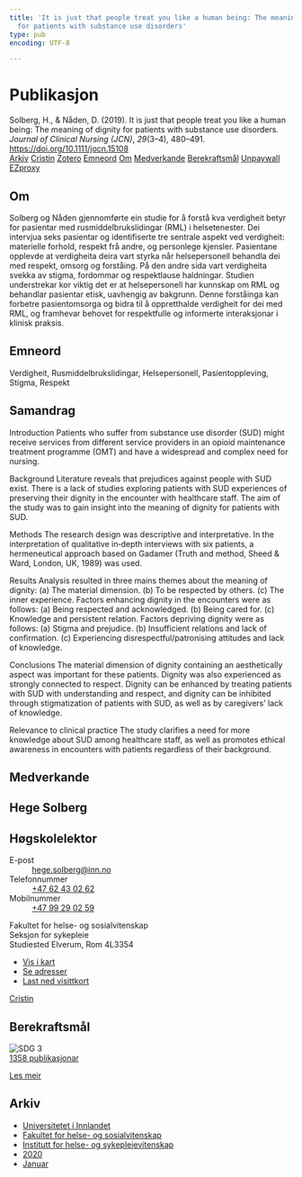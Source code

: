 ```yaml
---
title: 'It is just that people treat you like a human being: The meaning of dignity
  for patients with substance use disorders'
type: pub
encoding: UTF-8

---
```

<h1>Publikasjon</h1>
<article id="csl-bib-container-3II9JHEZ" class="csl-bib-container">
  <div class="csl-bib-body"> <div class="csl-entry">Solberg, H., &#38; Nåden, D. (2019). It is just that people treat you like a human being: The meaning of dignity for patients with substance use disorders. <i>Journal of Clinical Nursing (JCN)</i>, <i>29</i>(3–4), 480–491. <a href="https://doi.org/10.1111/jocn.15108">https://doi.org/10.1111/jocn.15108</a></div> </div>
  <div class="csl-bib-buttons">
    <a href="#taxonomy-article-3II9JHEZ" alt="archive" class="csl-bib-button">Arkiv</a>
    <a href="https://app.cristin.no/results/show.jsf?id=1788088" alt="Cristin" class="csl-bib-button">Cristin</a>
    <a href="http://zotero.org/groups/5881554/items/3II9JHEZ" alt="Zotero" class="csl-bib-button">Zotero</a>
    <a href="#keywords-article-3II9JHEZ" alt="keywords" class="csl-bib-button">Emneord</a>
    <a href="#about-article-3II9JHEZ" alt="about_pub" class="csl-bib-button">Om</a>
    <a href="#contributors-article-3II9JHEZ" alt="contributors" class="csl-bib-button">Medverkande</a>
    <a href="#sdg-article-3II9JHEZ" alt="sdg" class="csl-bib-button">Berekraftsmål</a>
    <a href="https://onlinelibrary.wiley.com/doi/pdfdirect/10.1111/jocn.15108" alt="Unpaywall" class="csl-bib-button">Unpaywall</a>
    <a href="https://onlinelibrary.wiley.com/doi/pdfdirect/10.1111/jocn.15108" alt="EZproxy" class="csl-bib-button">EZproxy</a>
  </div>
  <div id="csl-bib-meta-container-3II9JHEZ"></div>
</article>
<div id="csl-bib-meta-3II9JHEZ" class="csl-bib-meta">
  <article id="about-article-3II9JHEZ" class="about_pub-article">
    <h1>Om</h1>
    Solberg og Nåden gjennomførte ein studie for å forstå kva verdigheit betyr for pasientar med rusmiddelbrukslidingar (RML) i helsetenester. Dei intervjua seks pasientar og identifiserte tre sentrale aspekt ved verdigheit: materielle forhold, respekt frå andre, og personlege kjensler. Pasientane opplevde at verdigheita deira vart styrka når helsepersonell behandla dei med respekt, omsorg og forståing. På den andre sida vart verdigheita svekka av stigma, fordommar og respektlause haldningar. Studien understrekar kor viktig det er at helsepersonell har kunnskap om RML og behandlar pasientar etisk, uavhengig av bakgrunn. Denne forståinga kan forbetre pasientomsorga og bidra til å oppretthalde verdigheit for dei med RML, og framhevar behovet for respektfulle og informerte interaksjonar i klinisk praksis.
  </article>
  <article id="keywords-article-3II9JHEZ" class="keywords-article">
    <h1>Emneord</h1>
    Verdigheit, Rusmiddelbrukslidingar, Helsepersonell, Pasientoppleving, Stigma, Respekt
  </article>
  <article id="abstract-article-3II9JHEZ" class="abstract-article">
    <h1>Samandrag</h1>
    Introduction 
Patients who suffer from substance use disorder (SUD) might receive services from different service providers in an opioid maintenance treatment programme (OMT) and have a widespread and complex need for nursing. 
 
Background 
Literature reveals that prejudices against people with SUD exist. There is a lack of studies exploring patients with SUD experiences of preserving their dignity in the encounter with healthcare staff. The aim of the study was to gain insight into the meaning of dignity for patients with SUD. 
 
Methods 
The research design was descriptive and interpretative. In the interpretation of qualitative in‐depth interviews with six patients, a hermeneutical approach based on Gadamer (Truth and method, Sheed & Ward, London, UK, 1989) was used. 
 
Results 
Analysis resulted in three mains themes about the meaning of dignity: (a) The material dimension. (b) To be respected by others. (c) The inner experience. Factors enhancing dignity in the encounters were as follows: (a) Being respected and acknowledged. (b) Being cared for. (c) Knowledge and persistent relation. Factors depriving dignity were as follows: (a) Stigma and prejudice. (b) Insufficient relations and lack of confirmation. (c) Experiencing disrespectful/patronising attitudes and lack of knowledge. 
 
Conclusions 
The material dimension of dignity containing an aesthetically aspect was important for these patients. Dignity was also experienced as strongly connected to respect. Dignity can be enhanced by treating patients with SUD with understanding and respect, and dignity can be inhibited through stigmatization of patients with SUD, as well as by caregivers’ lack of knowledge. 
 
Relevance to clinical practice 
The study clarifies a need for more knowledge about SUD among healthcare staff, as well as promotes ethical awareness in encounters with patients regardless of their background.
  </article>
  <article id="contributors-article-3II9JHEZ" class="contributors-article">
    <h1>Medverkande</h1>
    <div class="personas"> <div class="vrtx-hinn-person-card"> <div class="photo"> <i class="lar la-user-circle missing-person"></i> </div> <div class="info"> <hgroup><h1>Hege Solberg</h1> <h2>Høgskolelektor</h2> </hgroup><dl> <dt>E-post</dt> <dd> <a href="mailto:hege.solberg@inn.no">hege.solberg@inn.no</a> </dd> <dt>Telefonnummer</dt> <dd><a href="tel:+4762430262"> +47 62 43 02 62 </a></dd> <dt>Mobilnummer</dt> <dd><a href="tel:+4799290259"> +47 99 29 02 59 </a></dd> </dl> <p> Fakultet for helse- og sosialvitenskap<br> Seksjon for sykepleie<br> Studiested Elverum, Rom 4L3354 </p> <ul class="vrtx-hinn-links"> <li><a href="https://www.google.com/maps?q=60.88177,11.53669">Vis i kart</a></li> <li><a href="https://www.inn.no/finn-en-ansatt/hege-solberg.html#vrtx-hinn-addresses">Se adresser</a></li> <li><a href="https://www.inn.no/finn-en-ansatt/hege-solberg.html?vrtx=vcf">Last ned visittkort</a></li> </ul> </div> </div> <a href="https://app.cristin.no/persons/show.jsf?id=1174827" alt="Cristin URL" class="personas-cristin">Cristin</a> </div>
  </article>
  <article id="sdg-article-3II9JHEZ" class="sdg-article">
    <h1>Berekraftsmål</h1>
    <div class="sdg-container"><div id="sdg3" class="sdg">
        <img src="{{< params subfolder >}}images/sdg/sdg03_nn.png" class="image" alt="SDG 3">
        <div class="sdg-overlay">
          <a href="/nn/archive/?key=?sdg=3#archive" class="sdg-publication-count"><span>1358</span> publikasjonar</a>
          <p><a href="https://fn.no/om-fn/fns-baerekraftsmaal/god-helse-og-livskvalitet?lang=nno-NO" class="sdg-read-more">Les meir</a></p>
        </div>
      </div></div>
  </article>
  <article id="taxonomy-article-3II9JHEZ" class="taxonomy-article">
    <h1>Arkiv</h1>
    <ul>
      <li>
        <a href="/nn/archive/?key=3DCRN523">Universitetet i Innlandet</a>
      </li>
      <li>
        <a href="/nn/archive/?key=IDKFS3MX">Fakultet for helse- og sosialvitenskap</a>
      </li>
      <li>
        <a href="/nn/archive/?key=GTV4ECMZ">Institutt for helse- og sykepleievitenskap</a>
      </li>
      <li>
        <a href="/nn/archive/?key=LNJIKLR2">2020</a>
      </li>
      <li>
        <a href="/nn/archive/?key=IBXBB7B2">Januar</a>
      </li>
    </ul>
  </article>
</div>
